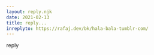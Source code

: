```yaml
---
layout: reply.njk
date: 2021-02-13
title: reply...
inreplyto: https://rafaj.dev/bk/hala-bala-tumblr-com/
---
```

reply
